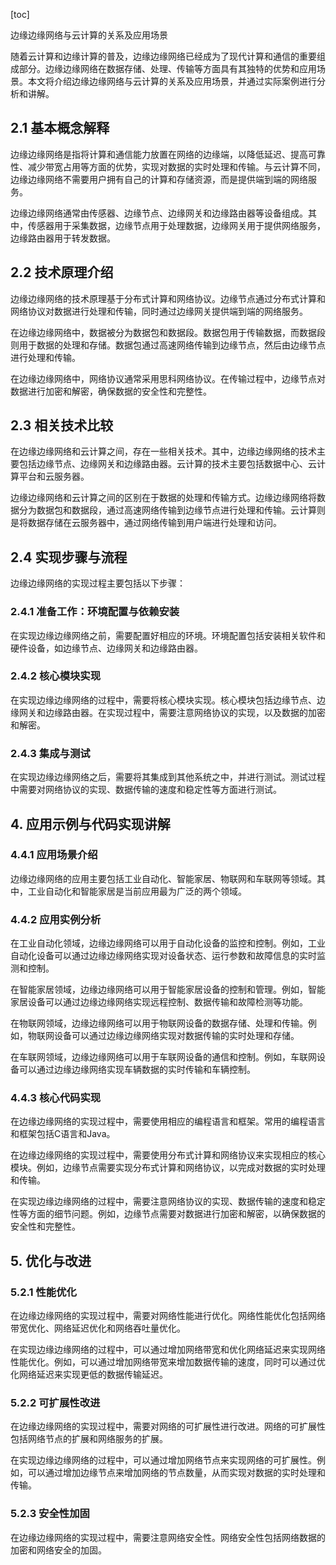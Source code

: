 
[toc]                    
                
                
边缘边缘网络与云计算的关系及应用场景

随着云计算和边缘计算的普及，边缘边缘网络已经成为了现代计算和通信的重要组成部分。边缘边缘网络在数据存储、处理、传输等方面具有其独特的优势和应用场景。本文将介绍边缘边缘网络与云计算的关系及应用场景，并通过实际案例进行分析和讲解。

## 2.1 基本概念解释

边缘边缘网络是指将计算和通信能力放置在网络的边缘端，以降低延迟、提高可靠性、减少带宽占用等方面的优势，实现对数据的实时处理和传输。与云计算不同，边缘边缘网络不需要用户拥有自己的计算和存储资源，而是提供端到端的网络服务。

边缘边缘网络通常由传感器、边缘节点、边缘网关和边缘路由器等设备组成。其中，传感器用于采集数据，边缘节点用于处理数据，边缘网关用于提供网络服务，边缘路由器用于转发数据。

## 2.2 技术原理介绍

边缘边缘网络的技术原理基于分布式计算和网络协议。边缘节点通过分布式计算和网络协议对数据进行处理和传输，同时通过边缘网关提供端到端的网络服务。

在边缘边缘网络中，数据被分为数据包和数据段。数据包用于传输数据，而数据段则用于数据的处理和存储。数据包通过高速网络传输到边缘节点，然后由边缘节点进行处理和传输。

在边缘边缘网络中，网络协议通常采用思科网络协议。在传输过程中，边缘节点对数据进行加密和解密，确保数据的安全性和完整性。

## 2.3 相关技术比较

在边缘边缘网络和云计算之间，存在一些相关技术。其中，边缘边缘网络的技术主要包括边缘节点、边缘网关和边缘路由器。云计算的技术主要包括数据中心、云计算平台和云服务器。

边缘边缘网络和云计算之间的区别在于数据的处理和传输方式。边缘边缘网络将数据分为数据包和数据段，通过高速网络传输到边缘节点进行处理和传输。云计算则是将数据存储在云服务器中，通过网络传输到用户端进行处理和访问。

## 2.4 实现步骤与流程

边缘边缘网络的实现过程主要包括以下步骤：

### 2.4.1 准备工作：环境配置与依赖安装

在实现边缘边缘网络之前，需要配置好相应的环境。环境配置包括安装相关软件和硬件设备，如边缘节点、边缘网关和边缘路由器。

### 2.4.2 核心模块实现

在实现边缘边缘网络的过程中，需要将核心模块实现。核心模块包括边缘节点、边缘网关和边缘路由器。在实现过程中，需要注意网络协议的实现，以及数据的加密和解密。

### 2.4.3 集成与测试

在实现边缘边缘网络之后，需要将其集成到其他系统之中，并进行测试。测试过程中需要对网络协议的实现、数据传输的速度和稳定性等方面进行测试。

## 4. 应用示例与代码实现讲解

### 4.4.1 应用场景介绍

边缘边缘网络的应用主要包括工业自动化、智能家居、物联网和车联网等领域。其中，工业自动化和智能家居是当前应用最为广泛的两个领域。

### 4.4.2 应用实例分析

在工业自动化领域，边缘边缘网络可以用于自动化设备的监控和控制。例如，工业自动化设备可以通过边缘边缘网络实现对设备状态、运行参数和故障信息的实时监测和控制。

在智能家居领域，边缘边缘网络可以用于智能家居设备的控制和管理。例如，智能家居设备可以通过边缘边缘网络实现远程控制、数据传输和故障检测等功能。

在物联网领域，边缘边缘网络可以用于物联网设备的数据存储、处理和传输。例如，物联网设备可以通过边缘边缘网络实现对数据传输的实时处理和存储。

在车联网领域，边缘边缘网络可以用于车联网设备的通信和控制。例如，车联网设备可以通过边缘边缘网络实现车辆数据的实时传输和车辆控制。

### 4.4.3 核心代码实现

在边缘边缘网络的实现过程中，需要使用相应的编程语言和框架。常用的编程语言和框架包括C语言和Java。

在边缘边缘网络的实现过程中，需要使用分布式计算和网络协议来实现相应的核心模块。例如，边缘节点需要实现分布式计算和网络协议，以完成对数据的实时处理和传输。

在实现边缘边缘网络的过程中，需要注意网络协议的实现、数据传输的速度和稳定性等方面的细节问题。例如，边缘节点需要对数据进行加密和解密，以确保数据的安全性和完整性。

## 5. 优化与改进

### 5.2.1 性能优化

在边缘边缘网络的实现过程中，需要对网络性能进行优化。网络性能优化包括网络带宽优化、网络延迟优化和网络吞吐量优化。

在实现边缘边缘网络的过程中，可以通过增加网络带宽和优化网络延迟来实现网络性能优化。例如，可以通过增加网络带宽来增加数据传输的速度，同时可以通过优化网络延迟来实现更低的数据传输延迟。

### 5.2.2 可扩展性改进

在边缘边缘网络的实现过程中，需要对网络的可扩展性进行改进。网络的可扩展性包括网络节点的扩展和网络服务的扩展。

在实现边缘边缘网络的过程中，可以通过增加网络节点来实现网络的可扩展性。例如，可以通过增加边缘节点来增加网络的节点数量，从而实现对数据的实时处理和传输。

### 5.2.3 安全性加固

在边缘边缘网络的实现过程中，需要注意网络安全性。网络安全性包括网络数据的加密和网络安全的加固。

